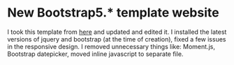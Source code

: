 # New Bootstrap5.* template website

I took this template from [here](https://templatemo.com/tm-475-holiday) and updated and edited it. I installed the latest versions of jquery and bootstrap (at the time of creation), fixed a few issues in the responsive design. I removed unnecessary things like: Moment.js, Bootstrap datepicker, moved inline javascript to separate file.

